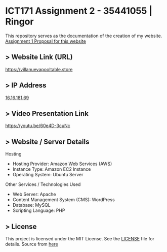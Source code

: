 # ICT171 Assignment 2 - 35441055 | Ringor
This repository serves as the documentation of the creation of my website. 
[Assignment 1 Proposal for this website](https://github.com/jerrngs16/ICT171-A2-Documentation/blob/main/A1%20Proposal)

## > Website Link (URL)
https://villanuevapooltable.store

## > IP Address
[16.16.181.69](http://16.16.181.69/)

## > Video Presentation Link
https://youtu.be/60e4D-3cuNc

## > Website / Server Details
Hosting
- Hosting Provider: Amazon Web Services (AWS)
- Instance Type: Amazon EC2 Instance
- Operating System: Ubuntu Server

Other Services / Technologies Used
- Web Server: Apache
- Content Management System (CMS): WordPress
- Database: MySQL
- Scripting Language: PHP

## > License
This project is licensed under the MIT License. See the [LICENSE](https://github.com/jerrngs16/ICT171-A2-Documentation/blob/main/LICENSE) file for details.
Source from [here](https://opensource.org/license/mit)

